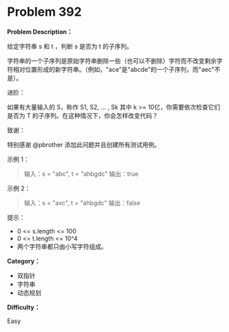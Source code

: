 # Problem 392

**Problem Description：**

给定字符串 s 和 t ，判断 s 是否为 t 的子序列。

字符串的一个子序列是原始字符串删除一些（也可以不删除）字符而不改变剩余字符相对位置形成的新字符串。（例如，"ace"是"abcde"的一个子序列，而"aec"不是）。

进阶：

如果有大量输入的 S，称作 S1, S2, ... , Sk 其中 k >= 10亿，你需要依次检查它们是否为 T 的子序列。在这种情况下，你会怎样改变代码？

致谢：

特别感谢 @pbrother 添加此问题并且创建所有测试用例。

 

示例 1：

> 输入：s = "abc", t = "ahbgdc"
> 输出：true

示例 2：

> 输入：s = "axc", t = "ahbgdc"
> 输出：false
 

提示：

- 0 <= s.length <= 100
- 0 <= t.length <= 10^4
- 两个字符串都只由小写字符组成。

**Category：**

- 双指针
- 字符串
- 动态规划

**Difficulty：**

Easy

